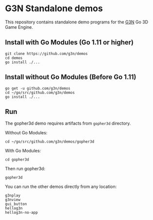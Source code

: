 # G3N Standalone demos

This repository contains standalone demo programs
for the [G3N](https://github.com/g3n/engine) Go 3D Game Engine.

## Install with Go Modules (Go 1.11 or higher)

    git clone https://github.com/g3n/demos
    cd demos
    go install ./...

## Install without Go Modules (Before Go 1.11)

    go get -u github.com/g3n/demos
    cd ~/go/src/github.com/g3n/demos
    go install ./...

## Run

The gopher3d demo requires artifacts from `gopher3d` directory.

Without Go Modules:

    cd ~/go/src/github.com/g3n/demos/gopher3d

With Go Modules:

    cd gopher3d

Then run gopher3d:

    gopher3d

You can run the other demos directly from any location:

    g3nplay
    g3nview
    gui_button
    hellog3n
    hellog3n-no-app

